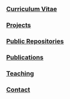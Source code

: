 ### [Curriculum Vitae](./curriculum_vitae.md)
### [Projects](./curriculum_vitae.md#current-projects)
### [Public Repositories](https://github.com/AndrewHakmi?tab=repositories)
### [Publications](./priveleged.md)
### [Teaching](./priveleged.md)
### [Contact](./curriculum_vitae.md#personal-information-and-contact-details)
